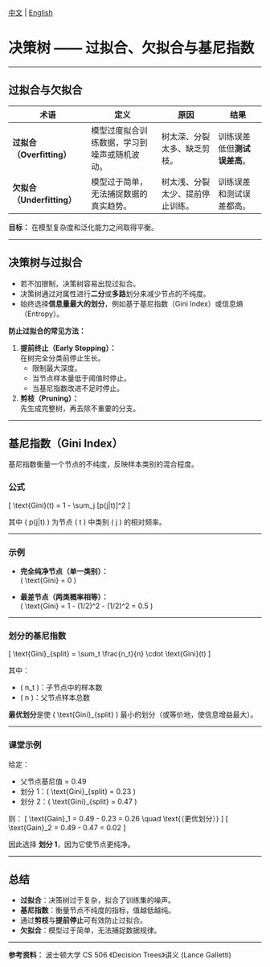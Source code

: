 [中文](./DecisionTreeCn.md) |
[English](./DecisionTreeEn.md)
# 决策树 —— 过拟合、欠拟合与基尼指数

---

## 过拟合与欠拟合

| 术语 | 定义 | 原因 | 结果 |
|------|------|------|------|
| **过拟合（Overfitting）** | 模型过度拟合训练数据，学习到噪声或随机波动。 | 树太深、分裂太多、缺乏剪枝。 | 训练误差低但**测试误差高**。 |
| **欠拟合（Underfitting）** | 模型过于简单，无法捕捉数据的真实趋势。 | 树太浅、分裂太少、提前停止训练。 | 训练误差和测试误差都高。 |

**目标：** 在模型复杂度和泛化能力之间取得平衡。

---

## 决策树与过拟合

- 若不加限制，决策树容易出现过拟合。  
- 决策树通过对属性进行**二分**或**多路**划分来减少节点的不纯度。  
- 始终选择**信息量最大的划分**，例如基于基尼指数（Gini Index）或信息熵（Entropy）。

**防止过拟合的常见方法：**
1. **提前终止（Early Stopping）：**  
   在树完全分类前停止生长。  
   - 限制最大深度。  
   - 当节点样本量低于阈值时停止。  
   - 当基尼指数改进不足时停止。
2. **剪枝（Pruning）：**  
   先生成完整树，再去除不重要的分支。

---

## 基尼指数（Gini Index）

基尼指数衡量一个节点的不纯度，反映样本类别的混合程度。

### 公式

\[
\text{Gini}(t) = 1 - \sum_j [p(j|t)]^2
\]

其中 \( p(j|t) \) 为节点 \( t \) 中类别 \( j \) 的相对频率。

---

### 示例

- **完全纯净节点（单一类别）：**  
  \( \text{Gini} = 0 \)

- **最差节点（两类概率相等）：**  
  \( \text{Gini} = 1 - (1/2)^2 - (1/2)^2 = 0.5 \)

---

### 划分的基尼指数

\[
\text{Gini}_{split} = \sum_t \frac{n_t}{n} \cdot \text{Gini}(t)
\]

其中：
- \( n_t \)：子节点中的样本数  
- \( n \)：父节点样本总数  

**最优划分**是使 \( \text{Gini}_{split} \) 最小的划分（或等价地，使信息增益最大）。

---

### 课堂示例

给定：
- 父节点基尼值 = 0.49  
- 划分 1：\( \text{Gini}_{split} = 0.23 \)
- 划分 2：\( \text{Gini}_{split} = 0.47 \)

则：
\[
\text{Gain}_1 = 0.49 - 0.23 = 0.26 \quad \text{（更优划分）}
\]
\[
\text{Gain}_2 = 0.49 - 0.47 = 0.02
\]

因此选择 **划分 1**，因为它使节点更纯净。

---

## 总结

- **过拟合**：决策树过于复杂，拟合了训练集的噪声。  
- **基尼指数**：衡量节点不纯度的指标，值越低越纯。  
- 通过**剪枝**与**提前停止**可有效防止过拟合。  
- **欠拟合**：模型过于简单，无法捕捉数据规律。

---

**参考资料：** 波士顿大学 CS 506 《Decision Trees》讲义 (Lance Galletti)